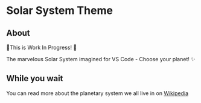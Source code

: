 # Solar System Theme
## About

📌This is Work In Progress! 📌  
  
The marvelous Solar System imagined for VS Code - Choose your planet! ✨
## While you wait
You can read more about the planetary system we all live in on [Wikipedia](https://en.wikipedia.org/wiki/Solar_System)
